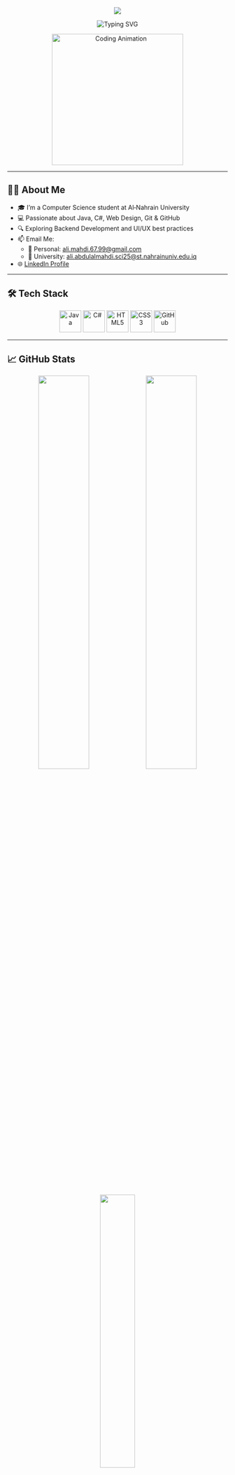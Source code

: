 <!-- HEADER SECTION -->
<div align="center">
  <img src="https://capsule-render.vercel.app/api?type=waving&color=00bfff&height=200&section=header&text=Ali%20Mahdi&fontSize=50&fontColor=ffffff" />
</div>

<p align="center">
  <img src="https://readme-typing-svg.herokuapp.com?font=Fira+Code&weight=500&size=24&duration=3000&pause=1000&color=00BFFF&center=true&vCenter=true&width=435&lines=Full-Stack+Developer;Java+%7C+C%23+%7C+HTML+%7C+CSS;Clean+Code+%7C+Real+World+Apps+Builder;Keep+Learning+%F0%9F%93%9A" alt="Typing SVG">
</p>

<p align="center">
  <img src="https://media.giphy.com/media/qgQUggAC3Pfv687qPC/giphy.gif" width="300" alt="Coding Animation">
</p>

---

## 👨‍💻 About Me

- 🎓 I’m a Computer Science student at Al‑Nahrain University
- 💻 Passionate about Java, C#, Web Design, Git & GitHub
- 🔍 Exploring Backend Development and UI/UX best practices
- 📫 Email Me:
  - 📧 Personal: ali.mahdi.67.99@gmail.com  
  - 🏫 University: ali.abdulalmahdi.sci25@st.nahrainuniv.edu.iq
- 🌐 [LinkedIn Profile](https://www.linkedin.com/in/ali-abdul-al-mahdi-a5b9a2354)

---

## 🛠️ Tech Stack

<p align="center">
  <img src="https://cdn.jsdelivr.net/gh/devicons/devicon/icons/java/java-original.svg" width="50" height="50" alt="Java"/>
  <img src="https://cdn.jsdelivr.net/gh/devicons/devicon/icons/csharp/csharp-original.svg" width="50" height="50" alt="C#"/>
  <img src="https://cdn.jsdelivr.net/gh/devicons/devicon/icons/html5/html5-original.svg" width="50" height="50" alt="HTML5"/>
  <img src="https://cdn.jsdelivr.net/gh/devicons/devicon/icons/css3/css3-original.svg" width="50" height="50" alt="CSS3"/>
  <img src="https://cdn.jsdelivr.net/gh/devicons/devicon/icons/github/github-original.svg" width="50" height="50" alt="GitHub"/>
</p>

---

## 📈 GitHub Stats

<div align="center">
  <img src="https://github-readme-stats.vercel.app/api?username=AliDev&show_icons=true&theme=tokyonight&count_private=true" width="48%"/>
  <img src="https://streak-stats.demolab.com/?user=AliDev&theme=tokyonight" width="48%"/>
</div>

<div align="center">
  <img src="https://github-readme-stats.vercel.app/api/top-langs/?username=AliDev&layout=compact&theme=tokyonight" width="40%"/>
</div>

---

## 🐍 GitHub Contribution Snake

<p align="center">
  <img src="https://github.com/AliDev/AliDev/blob/output/github-contribution-grid-snake.svg" alt="GitHub Snake" />
</p>

---

## 🔗 Let's Connect!

<p align="center">
  <a href="mailto:ali.mahdi.67.99@gmail.com"><img src="https://img.shields.io/badge/Gmail-D14836?style=for-the-badge&logo=gmail&logoColor=white"/></a>
  <a href="https://www.linkedin.com/in/ali-abdul-al-mahdi-a5b9a2354"><img src="https://img.shields.io/badge/LinkedIn-0A66C2?style=for-the-badge&logo=linkedin&logoColor=white"/></a>
  <a href="https://github.com/AliDev"><img src="https://img.shields.io/badge/GitHub-000000?style=for-the-badge&logo=github&logoColor=white"/></a>
</p>

---

<div align="center">
  <img src="https://capsule-render.vercel.app/api?type=waving&color=00bfff&height=120&section=footer"/>
</div>
